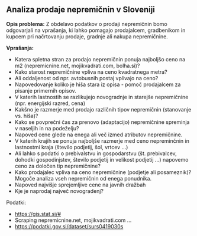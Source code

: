 ## Analiza prodaje nepremičnin v Sloveniji

**Opis problema:** Z obdelavo podatkov o prodaji nepremičnin bomo odgovarjali na vprašanja, ki lahko pomagajo prodajalcem, gradbenikom in kupcem pri načrtovanju prodaje, gradnje ali nakupa nepremičnine.

**Vprašanja:**
- Katera spletna stran za prodajo nepremičnin ponuja najboljšo ceno na m2 (nepremicnine.net, mojikvadrati.com, bolha.si)?
- Kako starost nepremičnine vpliva na ceno kvadratnega metra?
- Ali oddaljenost od npr. avtobusnih postaj vplivajo na ceno?
- Napovedovanje koliko je hiša stara iz opisa - pomoč prodajalcem za pisanje primernih opisov.
- V katerih lastnostih se razlikujejo novogradnje in starejše nepremičnine (npr. energijski razred, cena)
- Kakšno je razmerje med prodajo različnih tipov nepremičnin (stanovanje vs. hiša)?
- Kako se povprečni čas za prenovo (adaptacijo) nepremičnine spreminja v naseljih in na podeželju?
- Napoved cene glede na enega ali več izmed atributov nepremičnine.
- V katerih krajih se ponuja najboljše razmerje med ceno nepreminčnin in lastnostmi kraja (število podjetij, šol, vrtcev ...)
- Ali lahko s podatki o prebivalstvu in gospodarstvu (št. prebivalcev, dohodki gospodinjstev, število podjetij in velikost podjetij …) napovemo ceno za določen tip nepremičnine?
- Kako prodajalec vpliva na ceno nepremičnine (podjetje ali posameznik)? Mogoče analiza vseh nepremičnin od enega ponudnika.
- Napoved najvišje sprejemljive cene na javnih dražbah
- Kje je naprodaj največ novogradenj?

Podatki:
- https://gis.stat.si/# 
- Scraping nepremicnine.net, mojikvadrati.com …
- https://podatki.gov.si/dataset/surs0419030s
